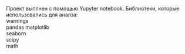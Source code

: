 Проект выплнен с помощью Yupyter notebook. Библиотеки, которые использовались для аналза:  
warnings  
pandas 
matplotlib  
seaborn  
scipy  
math
